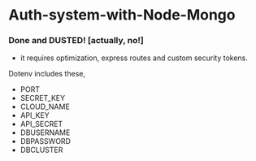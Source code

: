 # Auth-system-with-Node-Mongo

### Done and DUSTED! [actually, no!]

- it requires optimization, express routes and custom security tokens.

Dotenv includes these,
- PORT 
- SECRET_KEY 
- CLOUD_NAME 
- API_KEY 
- API_SECRET 
- DBUSERNAME 
- DBPASSWORD 
- DBCLUSTER  
